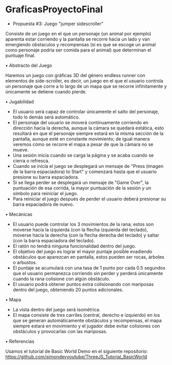 # GraficasProyectoFinal

- Propuesta #3: Juego "jumper sidescroller"

Consiste de un juego en el que un personaje (un animal por ejemplo) aparenta estar corriendo y la pantalla se recorre hacia un lado y van emergiendo obstaculos y recompensas (si es que se escoge un animal como personaje podria ser comida para el animal) que determinan el puntuaje final.

•	Abstracto del Juego

Haremos un juego con gráficas 3D del género endless runner con elementos de side-scroller, es decir, un juego en el que el usuario controla un personaje que corre a lo largo de un mapa que se recorre infinitamente y únicamente se detiene cuando pierde. 

•	Jugabilidad

- El usuario será capaz de controlar únicamente el salto del personaje, todo lo demás será automático. 
- El personaje del usuario se moverá continuamente corriendo en dirección hacia la derecha, aunque la cámara se quedará estática, esto resultará en que el personaje siempre estará en la misma sección de la pantalla, aunque esté en constante movimiento; de igual manera veremos cómo se recorre el mapa a pesar de que la cámara no se mueve.
- Una sesión inicia cuando se carga la página y se acaba cuando se cierra o refresca.
- Cuando se inicia el juego se desplegará un mensaje de "Press (imagen de la barra espaciadora) to Start" y comenzará hasta que el usuario presione su barra espaciadora.
- Si se llega perder se desplegará un mensaje de "Game Over", la puntuación de esa corrida, la mayor puntuación de la sesión y un símbolo para reiniciar el juego.
- Para reiniciar el juego después de perder el usuario deberá presionar su barra espaciadora de nuevo.

•	Mecánicas

- El usuario puede controlar los 3 movimientos de la rana; estos son moverse hacía la izquierda (con la flecha izquierda del teclado), moverse hacía la derecha (con la flecha derecha del teclado) y saltar (con la barra espaciadora del teclado). 
- El ratón no tendrá ninguna funcionalidad dentro del juego. 
- El objetivo del juego es lograr el mayor puntaje posible evadiendo obstáculos que aparezcan en pantalla, estos pueden ser rocas, árboles o arbustos. 
- El puntaje se acumulará con una tasa de 1 punto por cada 0.5 segundos que el usuario permanezca corriendo sin perder y perderá únicamente cuando la rana colisione con algún obstáculo. 
- El usuario podrá obtener puntos extra colisionando con mariposas dentro del juego, obteniendo 20 puntos adicionales.

•	Mapa

- La vista dentro del juego será isométrica. 
- El mapa consiste de tres carriles (central, derecho e izquierdo) en los que se generan automáticamente obstáculos y recompensas, el mapa siempre estará en movimiento y el jugador debe evitar colisiones con obstáculos y provocarlas con las mariposas. 

•	Referencias

Usamos el tutorial de Basic World Demo en el siguiente repositorio: https://github.com/simondevyoutube/ThreeJS_Tutorial_BasicWorld
